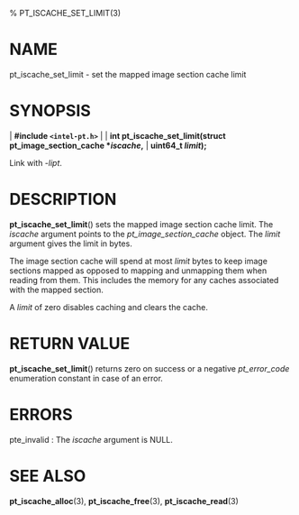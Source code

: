 % PT_ISCACHE_SET_LIMIT(3)

<!---
 ! Copyright (c) 2017-2019, Intel Corporation
 !
 ! Redistribution and use in source and binary forms, with or without
 ! modification, are permitted provided that the following conditions are met:
 !
 !  * Redistributions of source code must retain the above copyright notice,
 !    this list of conditions and the following disclaimer.
 !  * Redistributions in binary form must reproduce the above copyright notice,
 !    this list of conditions and the following disclaimer in the documentation
 !    and/or other materials provided with the distribution.
 !  * Neither the name of Intel Corporation nor the names of its contributors
 !    may be used to endorse or promote products derived from this software
 !    without specific prior written permission.
 !
 ! THIS SOFTWARE IS PROVIDED BY THE COPYRIGHT HOLDERS AND CONTRIBUTORS "AS IS"
 ! AND ANY EXPRESS OR IMPLIED WARRANTIES, INCLUDING, BUT NOT LIMITED TO, THE
 ! IMPLIED WARRANTIES OF MERCHANTABILITY AND FITNESS FOR A PARTICULAR PURPOSE
 ! ARE DISCLAIMED. IN NO EVENT SHALL THE COPYRIGHT OWNER OR CONTRIBUTORS BE
 ! LIABLE FOR ANY DIRECT, INDIRECT, INCIDENTAL, SPECIAL, EXEMPLARY, OR
 ! CONSEQUENTIAL DAMAGES (INCLUDING, BUT NOT LIMITED TO, PROCUREMENT OF
 ! SUBSTITUTE GOODS OR SERVICES; LOSS OF USE, DATA, OR PROFITS; OR BUSINESS
 ! INTERRUPTION) HOWEVER CAUSED AND ON ANY THEORY OF LIABILITY, WHETHER IN
 ! CONTRACT, STRICT LIABILITY, OR TORT (INCLUDING NEGLIGENCE OR OTHERWISE)
 ! ARISING IN ANY WAY OUT OF THE USE OF THIS SOFTWARE, EVEN IF ADVISED OF THE
 ! POSSIBILITY OF SUCH DAMAGE.
 !-->

# NAME

pt_iscache_set_limit - set the mapped image section cache limit


# SYNOPSIS

| **\#include `<intel-pt.h>`**
|
| **int pt_iscache_set_limit(struct pt_image_section_cache \**iscache*,**
|                          **uint64_t *limit*);**

Link with *-lipt*.


# DESCRIPTION

**pt_iscache_set_limit**() sets the mapped image section cache limit.  The
*iscache* argument points to the *pt_image_section_cache* object.  The *limit*
argument gives the limit in bytes.

The image section cache will spend at most *limit* bytes to keep image sections
mapped as opposed to mapping and unmapping them when reading from them.  This
includes the memory for any caches associated with the mapped section.

A *limit* of zero disables caching and clears the cache.


# RETURN VALUE

**pt_iscache_set_limit**() returns zero on success or a negative *pt_error_code*
enumeration constant in case of an error.


# ERRORS

pte_invalid
:   The *iscache* argument is NULL.


# SEE ALSO

**pt_iscache_alloc**(3), **pt_iscache_free**(3), **pt_iscache_read**(3)
